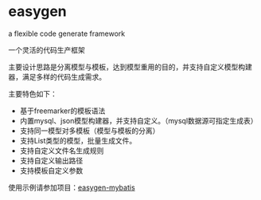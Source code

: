 # easygen

a flexible code generate framework

一个灵活的代码生产框架

主要设计思路是分离模型与模板，达到模型重用的目的，并支持自定义模型构建器，满足多样的代码生成需求。

主要特色如下：

- 基于freemarker的模板语法
- 内置mysql、json模型构建器，并支持自定义。（mysql数据源可指定生成表）
- 支持同一模型对多模板（模型与模板的分离）
- 支持List类型的模型，批量生成文件。
- 支持自定义文件名生成规则
- 支持自定义输出路径
- 支持模板自定义参数

使用示例请参加项目：[easygen-mybatis](https://github.com/BigMaMonkey/easygen-mybatis)